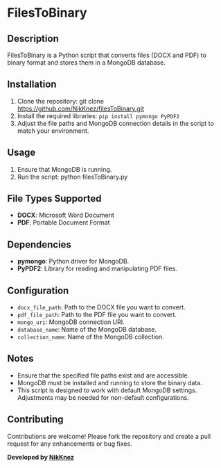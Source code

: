 # FilesToBinary

## Description
FilesToBinary is a Python script that converts files (DOCX and PDF) to binary format and stores them in a MongoDB database.

## Installation
1. Clone the repository: git clone https://github.com/NikKnez/filesToBinary.git
2. Install the required libraries: `pip install pymongo PyPDF2`
3. Adjust the file paths and MongoDB connection details in the script to match your environment.

## Usage
1. Ensure that MongoDB is running.
2. Run the script: python filesToBinary.py


## File Types Supported
- **DOCX**: Microsoft Word Document
- **PDF**: Portable Document Format

## Dependencies
- **pymongo**: Python driver for MongoDB.
- **PyPDF2**: Library for reading and manipulating PDF files.

## Configuration
- `docx_file_path`: Path to the DOCX file you want to convert.
- `pdf_file_path`: Path to the PDF file you want to convert.
- `mongo_uri`: MongoDB connection URI.
- `database_name`: Name of the MongoDB database.
- `collection_name`: Name of the MongoDB collection.

## Notes
- Ensure that the specified file paths exist and are accessible.
- MongoDB must be installed and running to store the binary data.
- This script is designed to work with default MongoDB settings. Adjustments may be needed for non-default configurations.

## Contributing

Contributions are welcome! Please fork the repository and create a pull request for any enhancements or bug fixes.


**Developed by [NikKnez](https://github.com/NikKnez)**

